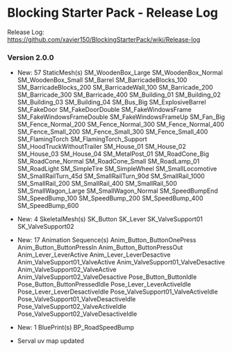 # Blocking Starter Pack - Release Log
Release Log: https://github.com/xavier150/BlockingStarterPack/wiki/Release-log

###  Version 2.0.0

- New: 57 StaticMesh(s)
	SM_WoodenBox_Large
	SM_WoodenBox_Normal
	SM_WoodenBox_Small
	SM_Barrel
	SM_BarricadeBlocks_100
	SM_BarricadeBlocks_200
	SM_BarricadeWall_100
	SM_Barricade_200
	SM_Barricade_300
	SM_Barricade_400
	SM_Building_01
	SM_Building_02
	SM_Building_03
	SM_Building_04
	SM_Bus_Big
	SM_ExplosiveBarrel
	SM_FakeDoor
	SM_FakeDoorDouble
	SM_FakeWindowsFrame
	SM_FakeWindowsFrameDouble
	SM_FakeWindowsFrameUp
	SM_Fan_Big
	SM_Fence_Normal_200
	SM_Fence_Normal_300
	SM_Fence_Normal_400
	SM_Fence_Small_200
	SM_Fence_Small_300
	SM_Fence_Small_400
	SM_FlamingTorch
	SM_FlamingTorch_Support
	SM_HoodTruckWithoutTrailer
	SM_House_01
	SM_House_02
	SM_House_03
	SM_House_04
	SM_MetalPost_01
	SM_RoadCone_Big
	SM_RoadCone_Normal
	SM_RoadCone_Small
	SM_RoadLamp_01
	SM_RoadLight
	SM_SimpleTire
	SM_SimpleWheel
	SM_SmallLocomotive
	SM_SmallRailTurn_45d
	SM_SmallRailTurn_90d
	SM_SmallRail_1000
	SM_SmallRail_200
	SM_SmallRail_400
	SM_SmallRail_500
	SM_SmallWagon_Large
	SM_SmallWagon_Normal
	SM_SpeedBumpEnd
	SM_SpeedBump_100
	SM_SpeedBump_200
	SM_SpeedBump_400
	SM_SpeedBump_600

- New: 4 SkeletalMesh(s)
	SK_Button
	SK_Lever
	SK_ValveSupport01
	SK_ValveSupport02
	
- New: 17 Animation Sequence(s)
	Anim_Button_ButtonOnePress
	Anim_Button_ButtonPressIn
	Anim_Button_ButtonPressOut
	Anim_Lever_LeverActive
	Anim_Lever_LeverDesactive
	Anim_ValveSupport01_ValveActive
	Anim_ValveSupport01_ValveDesactive
	Anim_ValveSupport02_ValveActive
	Anim_ValveSupport02_ValveDesactive
	Pose_Button_ButtonIdle
	Pose_Button_ButtonPressedIdle
	Pose_Lever_LeverActiveIdle
	Pose_Lever_LeverDesactiveIdle
	Pose_ValveSupport01_ValveActiveIdle
	Pose_ValveSupport01_ValveDesactiveIdle
	Pose_ValveSupport02_ValveActiveIdle
	Pose_ValveSupport02_ValveDesactiveIdle

- New: 1 BluePrint(s)
	BP_RoadSpeedBump
	
- Serval uv map updated
